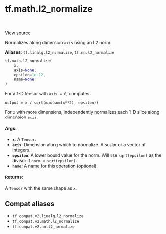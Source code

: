 <div itemscope itemtype="http://developers.google.com/ReferenceObject">
<meta itemprop="name" content="tf.math.l2_normalize" />
<meta itemprop="path" content="Stable" />
</div>

# tf.math.l2_normalize

<!-- Insert buttons and diff -->

<table class="tfo-notebook-buttons tfo-api" align="left">
</table>

<a target="_blank" href="/code/stable/tensorflow/python/ops/nn_impl.py">View source</a>



Normalizes along dimension `axis` using an L2 norm.

**Aliases**: `tf.linalg.l2_normalize`, `tf.nn.l2_normalize`

``` python
tf.math.l2_normalize(
    x,
    axis=None,
    epsilon=1e-12,
    name=None
)
```



<!-- Placeholder for "Used in" -->

For a 1-D tensor with `axis = 0`, computes

    output = x / sqrt(max(sum(x**2), epsilon))

For `x` with more dimensions, independently normalizes each 1-D slice along
dimension `axis`.

#### Args:


* <b>`x`</b>: A `Tensor`.
* <b>`axis`</b>: Dimension along which to normalize.  A scalar or a vector of
  integers.
* <b>`epsilon`</b>: A lower bound value for the norm. Will use `sqrt(epsilon)` as the
  divisor if `norm < sqrt(epsilon)`.
* <b>`name`</b>: A name for this operation (optional).


#### Returns:

A `Tensor` with the same shape as `x`.


## Compat aliases

* `tf.compat.v2.linalg.l2_normalize`
* `tf.compat.v2.math.l2_normalize`
* `tf.compat.v2.nn.l2_normalize`

